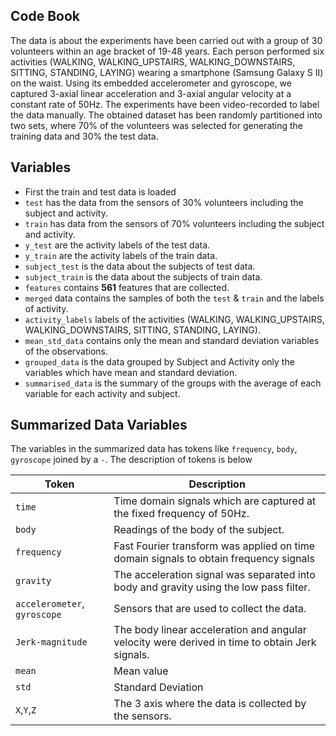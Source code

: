 ## Code Book ##
The data is about the experiments have been carried out with a group of 30 volunteers within an age bracket of 19-48 years. Each person performed six activities (WALKING, WALKING_UPSTAIRS, WALKING_DOWNSTAIRS, SITTING, STANDING, LAYING) wearing a smartphone (Samsung Galaxy S II) on the waist. Using its embedded accelerometer and gyroscope, we captured 3-axial linear acceleration and 3-axial angular velocity at a constant rate of 50Hz. The experiments have been video-recorded to label the data manually. The obtained dataset has been randomly partitioned into two sets, where 70% of the volunteers was selected for generating the training data and 30% the test data. 

## Variables ##

- First the train and test data is loaded
- `test` has the data from the sensors of 30% volunteers including the subject and activity.
- `train` has data from the sensors of 70% volunteers including the subject and activity.
- `y_test` are the activity labels of the test data.
- `y_train` are the activity labels of the train data.
- `subject_test` is the data about the subjects of test data.
- `subject_train` is the data about the subjects of train data.
- `features` contains **561** features that are collected.
- `merged` data contains the samples of both the `test` & `train` and the labels of activity.
- `activity_labels` labels of the activities (WALKING, WALKING_UPSTAIRS, WALKING_DOWNSTAIRS, SITTING, STANDING, LAYING).
- `mean_std_data` contains only the mean and standard deviation variables of the observations.
- `grouped_data` is the data grouped by Subject and Activity only the variables which have mean and standard deviation.
- `summarised_data` is the summary of the groups with the average of each variable for each activity and subject.

## Summarized Data Variables ##
The variables in the summarized data has tokens like `frequency`, `body`, `gyroscope` joined by a `-`. The description of tokens is below

|Token|Description|
|---|---|
|`time`|Time domain signals which are captured at the fixed frequency of 50Hz.|
|`body`|Readings of the body of the subject.|
|`frequency`|Fast Fourier transform was applied on time domain signals to obtain frequency signals|
|`gravity`|The acceleration signal was separated into body and gravity using the low pass filter.|
|`accelerometer`, `gyroscope`|Sensors that are used to collect the data.|
|`Jerk-magnitude`|The body linear acceleration and angular velocity were derived in time to obtain Jerk signals.|
|`mean`|Mean value|
|`std`|Standard Deviation|
|`X`,`Y`,`Z`|The 3 axis where the data is collected by the sensors.|